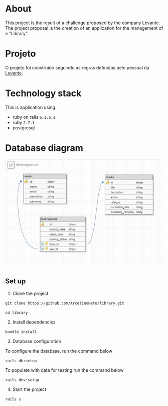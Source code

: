 # About
This project is the result of a challenge proposed by the company Levante.
The project proposal is the creation of an application for the management of a "Library".

# Projeto
O projeto foi construído seguindo as regras definidas pelo pessoal da [Levante](https://gist.github.com/caioagiani/66b26f85ab6db506fecb9a90a04389f7).


# Technology stack
This is application using 
- ruby on rails ``6.1.6.1``
- ruby ``2.7.1``
- postgresql

# Database diagram
![library](https://github.com/ArcelinoNeto/library/blob/master/library.png)

## Set up

1. Clone the project
```
git clone https://github.com/ArcelinoNeto/library.git
```
```
cd library
```
2. Install dependencies
``` 
bundle install
``` 

3. Database configuration 

To configure the database, run the command below
```
rails db:setup
```
To populate with data for testing run the command below
```
rails dev:setup
```

4. Start the project
```
rails s
```
